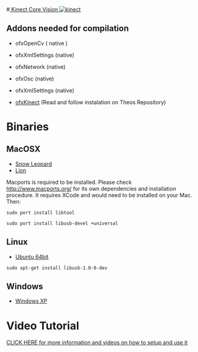 #[ Kinect Core Vision ![kinect](http://patriciogonzalezvivo.com/2011/kinectcorevision/thumb.jpg)](http://patriciogonzalezvivo.com/kinectcorevision.html)

## Addons needed for compilation
	
* ofxOpenCv ( native )

* ofxXmlSettings (native)

* ofxNetwork (native)

* ofxOsc (native)

* ofxXmlSettings (native)

* [ofxKinect](https://github.com/ofTheo/ofxKinect) (Read and follow instalation on Theos Repository)

# Binaries

## MacOSX 

* [Snow Leopard](https://dl.dropbox.com/u/335522/web/apps/KinectCoreVision-10.6.zip)
* [Lion](https://dl.dropbox.com/u/335522/web/apps/KinectCoreVision.zip) 

Macports is required to be installed. Please check http://www.macports.org/ for its own dependencies and installation procedure. It requires XCode and would need to be installed on your Mac. Then: 

```sudo port install libtool```

```sudo port install libusb-devel +universal```

## Linux

* [Ubuntu 64bit](https://dl.dropbox.com/u/335522/web/apps/KinectCoreVision-linux64.zip)

```sudo apt-get install libusb-1.0-0-dev```

## Windows

* [Windows XP](https://dl.dropbox.com/u/335522/web/apps/KinectCoreVision-Win.zip)

# Video Tutorial
[CLICK HERE for more information and videos on how to setup and use it](http://patriciogonzalezvivo.com/kinectcorevision)



